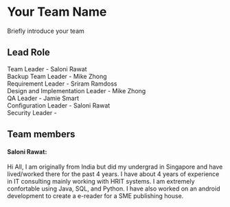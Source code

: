 # Your Team Name
Briefly introduce your team
## Lead Role
Team Leader - Saloni Rawat<br>
Backup Team Leader - Mike Zhong<br>
Requirement Leader - Sriram Ramdoss<br>
Design and Implementation Leader - Mike Zhong <br>
QA Leader - Jamie Smart<br>
Configuration Leader - Saloni Rawat<br>
Security Leader - 

## Team members
#### Saloni Rawat: 

Hi All, 
I am originally from India but did my undergrad in Singapore and have lived/worked there for the past 4 years. I have about 4 years of experience in IT consulting mainly working with HRIT systems. I am extremely confortable using Java, SQL, and Python. I have also worked on an android development to create a e-reader for a SME publishing house. 


